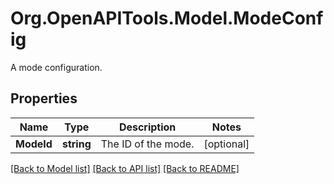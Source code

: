 # Org.OpenAPITools.Model.ModeConfig
A mode configuration.
## Properties

Name | Type | Description | Notes
------------ | ------------- | ------------- | -------------
**ModeId** | **string** | The ID of the mode. | [optional] 

[[Back to Model list]](../README.md#documentation-for-models) [[Back to API list]](../README.md#documentation-for-api-endpoints) [[Back to README]](../README.md)

